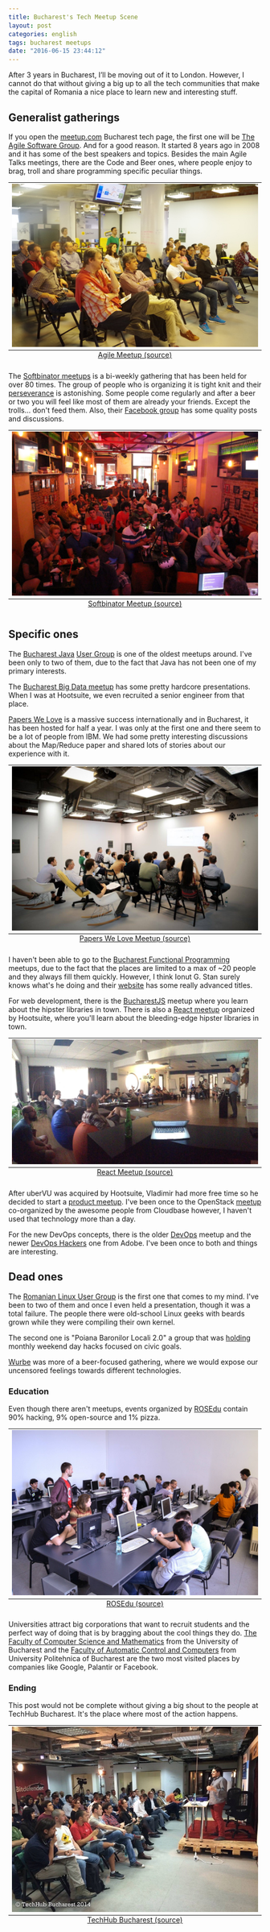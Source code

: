 ```yaml
---
title: Bucharest's Tech Meetup Scene
layout: post
categories: english
tags: bucharest meetups
date: "2016-06-15 23:44:12"
---
```


After 3 years in Bucharest, I’ll be moving out of it to London. However, I cannot do that without giving a big up to all the tech communities that make the capital of Romania a nice place to learn new and interesting stuff.

## Generalist gatherings

If you open the [meetup.com][0] Bucharest tech page, the first one will be [The Agile Software Group][1]. And for a good reason. It started 8 years ago in 2008 and it has some of the best speakers and topics. Besides the main Agile Talks meetings, there are the Code and Beer ones, where people enjoy to brag, troll and share programming specific peculiar things.

<table class="image">
  <caption align="bottom"><a href="http://www.meetup.com/The-Bucharest-Agile-Software-Meetup-Group/photos/27032028/450899960/">Agile Meetup (source)</a></caption>
  <tr><td><img src="/assets/agile_meetup.jpeg" alt="Agile Meetup"/></td></tr>
</table>

The [Softbinator meetups][2] is a bi-weekly gathering that has been held for over 80 times. The group of people who is organizing it is tight knit and their [perseverance][3] is astonishing. Some people come regularly and after a beer or two you will feel like most of them are already your friends. Except the trolls... don't feed them. Also, their [Facebook group][4] has some quality posts and discussions.

<table class="image">
  <caption align="bottom"><a href="https://www.facebook.com/softbinator/photos/a.878470795534323.1073741890.314764258571649/878471788867557/?type=3&theater">Softbinator Meetup (source)</a></caption>
  <tr><td><img src="/assets/softbinator_meetup.jpg" alt="Softbinator Meetup (source)"/></td></tr>
</table>

## Specific ones

The [Bucharest Java][5] [User Group][6] is one of the oldest meetups around. I've been only to two of them, due to the fact that Java has not been one of my primary interests.

The [Bucharest Big Data meetup](http://www.meetup.com/Bucharest-Big-Data-Meetup/) has some pretty hardcore presentations. When I was at Hootsuite, we even recruited a senior engineer from that place.

[Papers We Love](http://www.meetup.com/papers-we-love-bucharest/) is a massive success internationally and in Bucharest, it has been hosted for half a year. I was only at the first one and there seem to be a lot of people from IBM. We had some pretty interesting discussions about the Map/Reduce paper and shared lots of stories about our experience with it.

<table class="image">
  <caption align="bottom"><a href="https://www.facebook.com/paperswelovebucharest/photos/a.1625526211053369.1073741830.1625493351056655/1625527224386601/?type=3&theater">Papers We Love Meetup (source)</a></caption>
  <tr><td><img src="/assets/papers_we_love_meetup.jpg" alt="Papers We Love Meetup (source)"/></td></tr>
</table>

I haven't been able to go to the [Bucharest Functional Programming](http://www.meetup.com/bucharestfp/) meetups, due to the fact that the places are limited to a max of ~20 people and they always fill them quickly. However, I think Ionut G. Stan surely knows what's he doing and their [website](http://bucharestfp.ro) has some really advanced titles.

For web development, there is the [BucharestJS](http://www.meetup.com/BucharestJS/) meetup where you learn about the hipster libraries in town. There is also a [React meetup](https://www.facebook.com/groups/1633618413528676/) organized by Hootsuite, where you'll learn about the bleeding-edge hipster libraries in town.

<table class="image">
  <caption align="bottom"><a href="https://www.facebook.com/photo.php?fbid=10206774540782363&set=g.1633618413528676&type=1&theater">React Meetup (source)</a></caption>
  <tr><td><img src="/assets/react_bucharest.jpg" alt="React Meetup (source)"/></td></tr>
</table>

After uberVU was acquired by Hootsuite, Vladimir had more free time so he decided to start a [product meetup](http://www.meetup.com/ProductTank-Bucharest/). I've been once to the OpenStack [meetup](http://www.meetup.com/OpenStack-Bucharest-Romania-Meetup/) co-organized by the awesome people from Cloudbase however, I haven't used that technology more than a day.

For the new DevOps concepts, there is the older [DevOps](http://www.meetup.com/Bucharest-DevOps-Meetup/) meetup and the newer [DevOps Hackers](http://www.meetup.com/devops_hackers/) one from Adobe. I've been once to both and things are interesting.

## Dead ones

The [Romanian Linux User Group](http://wiki.lug.ro/Intalniri) is the first one that comes to my mind. I've been to two of them and once I even held a presentation, though it was a total failure. The people there were old-school Linux geeks with beards grown while they were compiling their own kernel.

The second one is "Poiana Baronilor Locali 2.0" a group that was [holding](https://www.facebook.com/groups/270378973085847/) monthly weekend day hacks focused on civic goals.

[Wurbe](https://www.facebook.com/groups/82470162697/) was more of a beer-focused gathering, where we would expose our uncensored feelings towards different technologies.

### Education

Even though there aren't meetups, events organized by [ROSEdu](https://www.facebook.com/rosedu.org/events) contain 90% hacking, 9% open-source and 1% pizza.

<table class="image">
  <caption align="bottom"><a href="https://www.facebook.com/rosedu.org/photos/a.663782413683795.1073741842.111655162229859/663782563683780/?type=3&theater">ROSEdu (source)</a></caption>
  <tr><td><img src="/assets/rosedu.jpg" alt="ROSEdu (source)"/></td></tr>
</table>

Universities attract big corporations that want to recruit students and the perfect way of doing that is by bragging about the cool things they do. [The Faculty of Computer Science and Mathematics](https://www.facebook.com/fmi.ub/events) from the University of Bucharest and the [Faculty of Automatic Control and Computers](https://www.facebook.com/automatica.calculatoare/) from University Politehnica of Bucharest are the two most visited places by companies like Google, Palantir or Facebook.

### Ending

This post would not be complete without giving a big shout to the people at TechHub Bucharest. It's the place where most of the action happens.

<table class="image">
  <caption align="bottom"><a href="https://www.facebook.com/TechHub.Bucharest/?fref=ts">TechHub Bucharest (source)</a></caption>
  <tr><td><img src="/assets/techhub_bucharest.jpg" alt="TechHub Bucharest"/></td></tr>
</table>

[0]: http://www.meetup.com/cities/ro/bucharest/tech/
[1]: http://www.meetup.com/The-Bucharest-Agile-Software-Meetup-Group/
[2]: http://www.meetup.com/Softbinator-Romanian-IT-Community/
[3]: https://www.facebook.com/softbinator/events
[4]: https://www.facebook.com/groups/talks.by.softbinator/
[5]: http://www.meetup.com/Bucharest-Java-User-Group/
[6]: https://bjug.ro
